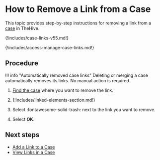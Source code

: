 # How to Remove a Link from a Case

This topic provides step-by-step instructions for removing a link from a [case](../cases/about-cases.md#linking-elements) in TheHive.

{!includes/case-links-v55.md!}

{!includes/access-manage-case-links.md!}

## Procedure

!!! info "Automatically removed case links"
    Deleting or merging a case automatically removes its links. No manual action is required.

1. [Find the case](../cases/search-for-cases/find-a-case.md) where you want to remove the link.

2. {!includes/linked-elements-section.md!}

3. Select :fontawesome-solid-trash: next to the link you want to remove.

4. Select **OK**.

## Next steps

* [Add a Link to a Case](add-a-link-to-a-case.md)
* [View Links in a Case](view-links-in-a-case.md)